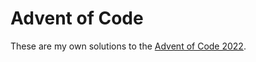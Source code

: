# Advent of Code

These are my own solutions to the [Advent of Code 2022](https://adventofcode.com/2022).
